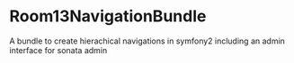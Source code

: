 Room13NavigationBundle
======================

A bundle to create hierachical navigations in symfony2 including an admin interface for sonata admin